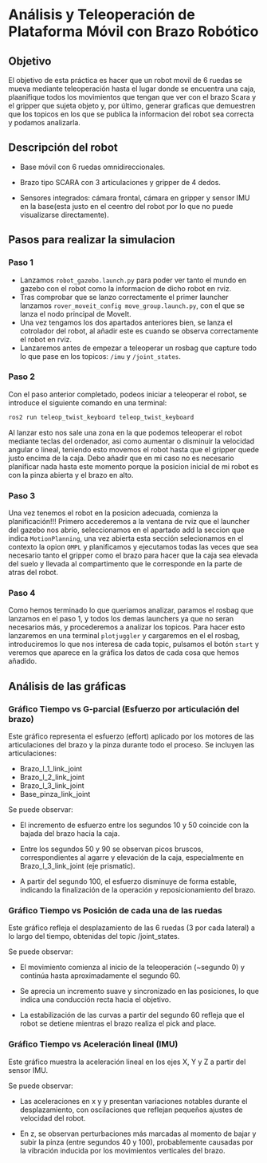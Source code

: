 # Análisis y Teleoperación de Plataforma Móvil con Brazo Robótico

## Objetivo
El objetivo de esta práctica es hacer que un robot movil de 6 ruedas se mueva mediante teleoperación hasta el lugar donde se encuentra una caja, plaanifique todos los movimientos que tengan que ver con el brazo Scara y el gripper que sujeta objeto y, por último, generar graficas que demuestren que los topicos en los que se publica la informacion del robot sea correcta y podamos analizarla.

## Descripción del robot
* Base móvil con 6 ruedas omnidireccionales.

* Brazo tipo SCARA con 3 articulaciones y gripper de 4 dedos.

* Sensores integrados: cámara frontal, cámara en gripper y sensor IMU en la base(esta justo en el ceentro del robot por lo que no puede visualizarse directamente).

## Pasos para realizar la simulacion
### Paso 1
* Lanzamos `robot_gazebo.launch.py` para poder ver tanto el mundo en gazebo con el robot como la informacion de dicho robot en rviz.
* Tras comprobar que se lanzo correctamente el primer launcher lanzamos `rover_moveit_config move_group.launch.py`, con el que se lanza el nodo principal de MoveIt.
* Una vez tengamos los dos apartados anteriores bien, se lanza el cotrolador del robot, al añadir este es cuando se observa correctamente el robot en rviz.
* Lanzaremos antes de empezar a teleoperar un rosbag que capture todo lo que pase en los topicos: `/imu` y `/joint_states`.

### Paso 2
Con el paso anterior completado, podeos iniciar a teleoperar el robot, se introduce el siguiente comando en una terminal:
```bash
ros2 run teleop_twist_keyboard teleop_twist_keyboard
```
Al lanzar esto nos sale una zona en la que podemos teleoperar el robot mediante teclas del ordenador, asi como aumentar o disminuir la velocidad angular o lineal, teniendo esto movemos el robot hasta que el gripper quede justo encima de la caja. Debo añadir que en mi caso no es necesario planificar nada hasta este momento porque la posicion inicial de mi robot es con la pinza abierta y el brazo en alto.

### Paso 3
Una vez tenemos el robot en la posicion adecuada, comienza la planificación!!! Primero accederemos a la ventana de rviz que el launcher del gazebo nos abrio, seleccionamos en el apartado add la seccion que indica `MotionPlanning`, una vez abierta esta sección selecionamos en el contexto la opion `OMPL` y planificamos y ejecutamos todas las veces que sea necesario tanto el gripper como el brazo para hacer que la caja sea elevada del suelo y llevada al compartimento que le corresponde en la parte de atras del robot.

### Paso 4
Como hemos terminado lo que queriamos analizar, paramos el rosbag que lanzamos en el paso 1, y todos los demas launchers ya que no seran necesarios más, y procederemos a analizar los topicos. Para hacer esto lanzaremos en una terminal `plotjuggler` y cargaremos en el el rosbag, introduciremos lo que nos interesa de cada topic, pulsamos el botón `start` y veremos que aparece en la gráfica los datos de cada cosa que hemos añadido.

## Análisis de las gráficas
### Gráfico Tiempo vs G-parcial (Esfuerzo por articulación del brazo)
Este gráfico representa el esfuerzo (effort) aplicado por los motores de las articulaciones del brazo y la pinza durante todo el proceso. Se incluyen las articulaciones:
* Brazo_l_1_link_joint
* Brazo_l_2_link_joint
* Brazo_l_3_link_joint
* Base_pinza_link_joint

Se puede observar: 
* El incremento de esfuerzo entre los segundos 10 y 50 coincide con la bajada del brazo hacia la caja.

* Entre los segundos 50 y 90 se observan picos bruscos, correspondientes al agarre y elevación de la caja, especialmente en Brazo_l_3_link_joint (eje prismatic).

* A partir del segundo 100, el esfuerzo disminuye de forma estable, indicando la finalización de la operación y reposicionamiento del brazo.

### Gráfico Tiempo vs Posición de cada una de las ruedas
Este gráfico refleja el desplazamiento de las 6 ruedas (3 por cada lateral) a lo largo del tiempo, obtenidas del topic /joint_states.

Se puede observar:

* El movimiento comienza al inicio de la teleoperación (~segundo 0) y continúa hasta aproximadamente el segundo 60.

* Se aprecia un incremento suave y sincronizado en las posiciones, lo que indica una conducción recta hacia el objetivo.

* La estabilización de las curvas a partir del segundo 60 refleja que el robot se detiene mientras el brazo realiza el pick and place.

### Gráfico Tiempo vs Aceleración lineal (IMU)
Este gráfico muestra la aceleración lineal en los ejes X, Y y Z a partir del sensor IMU.

Se puede observar:

* Las aceleraciones en x y y presentan variaciones notables durante el desplazamiento, con oscilaciones que reflejan pequeños ajustes de velocidad del robot.

* En z, se observan perturbaciones más marcadas al momento de bajar y subir la pinza (entre segundos 40 y 100), probablemente causadas por la vibración inducida por los movimientos verticales del brazo.
